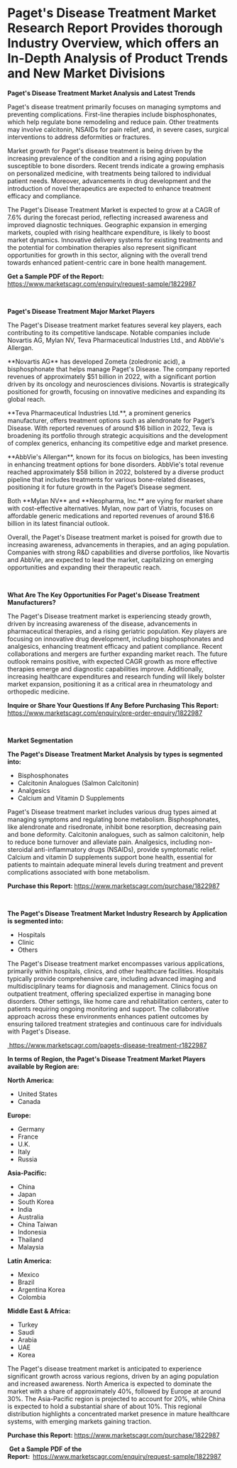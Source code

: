 <p><h1>Paget's Disease Treatment Market Research Report Provides thorough Industry Overview, which offers an In-Depth Analysis of Product Trends and New Market Divisions</h1></p><p><strong>Paget's Disease Treatment Market Analysis and Latest Trends</strong></p>
<p><p>Paget's disease treatment primarily focuses on managing symptoms and preventing complications. First-line therapies include bisphosphonates, which help regulate bone remodeling and reduce pain. Other treatments may involve calcitonin, NSAIDs for pain relief, and, in severe cases, surgical interventions to address deformities or fractures.</p><p>Market growth for Paget's disease treatment is being driven by the increasing prevalence of the condition and a rising aging population susceptible to bone disorders. Recent trends indicate a growing emphasis on personalized medicine, with treatments being tailored to individual patient needs. Moreover, advancements in drug development and the introduction of novel therapeutics are expected to enhance treatment efficacy and compliance.</p><p>The Paget's Disease Treatment Market is expected to grow at a CAGR of 7.6% during the forecast period, reflecting increased awareness and improved diagnostic techniques. Geographic expansion in emerging markets, coupled with rising healthcare expenditure, is likely to boost market dynamics. Innovative delivery systems for existing treatments and the potential for combination therapies also represent significant opportunities for growth in this sector, aligning with the overall trend towards enhanced patient-centric care in bone health management.</p></p>
<p><strong>Get a Sample PDF of the Report:&nbsp;</strong> <a href="https://www.marketscagr.com/enquiry/request-sample/1822987?utm_campaign=3036&utm_medium=2&utm_source=Github&utm_content=ia&utm_term=12042025&utm_id=pagets-disease-treatment">https://www.marketscagr.com/enquiry/request-sample/1822987</a></p>
<p>&nbsp;</p>
<p><strong>Paget's Disease Treatment Major Market Players</strong></p>
<p><p>The Paget's Disease treatment market features several key players, each contributing to its competitive landscape. Notable companies include Novartis AG, Mylan NV, Teva Pharmaceutical Industries Ltd., and AbbVie's Allergan. </p><p>**Novartis AG** has developed Zometa (zoledronic acid), a bisphosphonate that helps manage Paget's Disease. The company reported revenues of approximately $51 billion in 2022, with a significant portion driven by its oncology and neurosciences divisions. Novartis is strategically positioned for growth, focusing on innovative medicines and expanding its global reach.</p><p>**Teva Pharmaceutical Industries Ltd.**, a prominent generics manufacturer, offers treatment options such as alendronate for Paget’s Disease. With reported revenues of around $16 billion in 2022, Teva is broadening its portfolio through strategic acquisitions and the development of complex generics, enhancing its competitive edge and market presence.</p><p>**AbbVie's Allergan**, known for its focus on biologics, has been investing in enhancing treatment options for bone disorders. AbbVie's total revenue reached approximately $58 billion in 2022, bolstered by a diverse product pipeline that includes treatments for various bone-related diseases, positioning it for future growth in the Paget’s Disease segment.</p><p>Both **Mylan NV** and **Neopharma, Inc.** are vying for market share with cost-effective alternatives. Mylan, now part of Viatris, focuses on affordable generic medications and reported revenues of around $16.6 billion in its latest financial outlook. </p><p>Overall, the Paget's Disease treatment market is poised for growth due to increasing awareness, advancements in therapies, and an aging population. Companies with strong R&D capabilities and diverse portfolios, like Novartis and AbbVie, are expected to lead the market, capitalizing on emerging opportunities and expanding their therapeutic reach.</p></p>
<p>&nbsp;</p>
<p><strong>What Are The Key Opportunities For Paget's Disease Treatment Manufacturers?</strong></p>
<p><p>The Paget's Disease treatment market is experiencing steady growth, driven by increasing awareness of the disease, advancements in pharmaceutical therapies, and a rising geriatric population. Key players are focusing on innovative drug development, including bisphosphonates and analgesics, enhancing treatment efficacy and patient compliance. Recent collaborations and mergers are further expanding market reach. The future outlook remains positive, with expected CAGR growth as more effective therapies emerge and diagnostic capabilities improve. Additionally, increasing healthcare expenditures and research funding will likely bolster market expansion, positioning it as a critical area in rheumatology and orthopedic medicine.</p></p>
<p><strong>Inquire or Share Your Questions If Any Before Purchasing This Report:</strong> <a href="https://www.marketscagr.com/enquiry/pre-order-enquiry/1822987?utm_campaign=3036&utm_medium=2&utm_source=Github&utm_content=ia&utm_term=12042025&utm_id=pagets-disease-treatment">https://www.marketscagr.com/enquiry/pre-order-enquiry/1822987</a></p>
<p>&nbsp;</p>
<p><strong>Market Segmentation</strong></p>
<p><strong>The Paget's Disease Treatment Market Analysis by types is segmented into:</strong></p>
<p><ul><li>Bisphosphonates</li><li>Calcitonin Analogues (Salmon Calcitonin)</li><li>Analgesics</li><li>Calcium and Vitamin D Supplements</li></ul></p>
<p><p>Paget's Disease treatment market includes various drug types aimed at managing symptoms and regulating bone metabolism. Bisphosphonates, like alendronate and risedronate, inhibit bone resorption, decreasing pain and bone deformity. Calcitonin analogues, such as salmon calcitonin, help to reduce bone turnover and alleviate pain. Analgesics, including non-steroidal anti-inflammatory drugs (NSAIDs), provide symptomatic relief. Calcium and vitamin D supplements support bone health, essential for patients to maintain adequate mineral levels during treatment and prevent complications associated with bone metabolism.</p></p>
<p><strong>Purchase this Report:&nbsp;</strong><a href="https://www.marketscagr.com/purchase/1822987?utm_campaign=3036&utm_medium=2&utm_source=Github&utm_content=ia&utm_term=12042025&utm_id=pagets-disease-treatment">https://www.marketscagr.com/purchase/1822987</a></p>
<p>&nbsp;</p>
<p><strong>The Paget's Disease Treatment Market Industry Research by Application is segmented into:</strong></p>
<p><ul><li>Hospitals</li><li>Clinic</li><li>Others</li></ul></p>
<p><p>The Paget's Disease treatment market encompasses various applications, primarily within hospitals, clinics, and other healthcare facilities. Hospitals typically provide comprehensive care, including advanced imaging and multidisciplinary teams for diagnosis and management. Clinics focus on outpatient treatment, offering specialized expertise in managing bone disorders. Other settings, like home care and rehabilitation centers, cater to patients requiring ongoing monitoring and support. The collaborative approach across these environments enhances patient outcomes by ensuring tailored treatment strategies and continuous care for individuals with Paget's Disease.</p></p>
<p><a href="https://www.marketscagr.com/pagets-disease-treatment-r1822987?utm_campaign=3036&utm_medium=2&utm_source=Github&utm_content=ia&utm_term=12042025&utm_id=pagets-disease-treatment">&nbsp;https://www.marketscagr.com/pagets-disease-treatment-r1822987</a></p>
<p><strong>In terms of Region, the Paget's Disease Treatment Market Players available by Region are:</strong></p>
<p>
    <p> <strong> North America: </strong>
        <ul>
            <li>United States</li>
            <li>Canada</li>
        </ul>
        </p> 
    <p> <strong> Europe: </strong>
        <ul>
            <li>Germany</li>
            <li>France</li>
            <li>U.K.</li>
            <li>Italy</li>
            <li>Russia</li>
        </ul>
        </p> 
    <p> <strong> Asia-Pacific: </strong>
        <ul>
            <li>China</li>
            <li>Japan</li>
            <li>South Korea</li>
            <li>India</li>
            <li>Australia</li>
            <li>China Taiwan</li>
            <li>Indonesia</li>
            <li>Thailand</li>
            <li>Malaysia</li>
        </ul>
        </p> 
    <p> <strong> Latin America: </strong>
        <ul>
            <li>Mexico</li>
            <li>Brazil</li>
            <li>Argentina Korea</li>
            <li>Colombia</li>
        </ul>
        </p> 
    <p> <strong> Middle East & Africa: </strong>
        <ul>
            <li>Turkey</li>
            <li>Saudi</li>
            <li>Arabia</li>
            <li>UAE</li>
            <li>Korea</li>
        </ul>
    </p>
    </p>
<p><p>The Paget's disease treatment market is anticipated to experience significant growth across various regions, driven by an aging population and increased awareness. North America is expected to dominate the market with a share of approximately 40%, followed by Europe at around 30%. The Asia-Pacific region is projected to account for 20%, while China is expected to hold a substantial share of about 10%. This regional distribution highlights a concentrated market presence in mature healthcare systems, with emerging markets gaining traction.</p></p>
<p><strong>Purchase this Report: </strong><a href="https://www.marketscagr.com/purchase/1822987?utm_campaign=3036&utm_medium=2&utm_source=Github&utm_content=ia&utm_term=12042025&utm_id=pagets-disease-treatment">https://www.marketscagr.com/purchase/1822987</a></p>
<p>&nbsp;<strong>Get a Sample PDF of the Report:&nbsp;&nbsp;</strong><a href="https://www.marketscagr.com/enquiry/request-sample/1822987?utm_campaign=3036&utm_medium=2&utm_source=Github&utm_content=ia&utm_term=12042025&utm_id=pagets-disease-treatment">https://www.marketscagr.com/enquiry/request-sample/1822987</a></p>
<p><strong></strong></p>
<p><p></p><p></p><p></p></p>